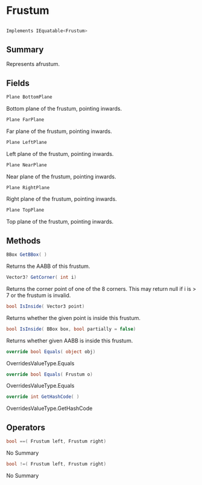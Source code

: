 # Frustum

## 
```c#
Implements IEquatable<Frustum>
```

## Summary

Represents afrustum.
## Fields

```c#
Plane BottomPlane
```
Bottom plane of the frustum, pointing inwards.
```c#
Plane FarPlane
```
Far plane of the frustum, pointing inwards.
```c#
Plane LeftPlane
```
Left plane of the frustum, pointing inwards.
```c#
Plane NearPlane
```
Near plane of the frustum, pointing inwards.
```c#
Plane RightPlane
```
Right plane of the frustum, pointing inwards.
```c#
Plane TopPlane
```
Top plane of the frustum, pointing inwards.
## Methods

```c#
BBox GetBBox( ) 
```
Returns the AABB of this frustum.
```c#
Vector3? GetCorner( int i) 
```
Returns the corner point of one of the 8 corners.
This may return null if i is > 7 or the frustum is invalid.
```c#
bool IsInside( Vector3 point) 
```
Returns whether the given point is inside this frustum.
```c#
bool IsInside( BBox box, bool partially = false) 
```
Returns whether given AABB is inside this frustum.
```c#
override bool Equals( object obj) 
```
OverridesValueType.Equals
```c#
override bool Equals( Frustum o) 
```
OverridesValueType.Equals
```c#
override int GetHashCode( ) 
```
OverridesValueType.GetHashCode
## Operators

```c#
bool ==( Frustum left, Frustum right) 
```
No Summary
```c#
bool !=( Frustum left, Frustum right) 
```
No Summary

